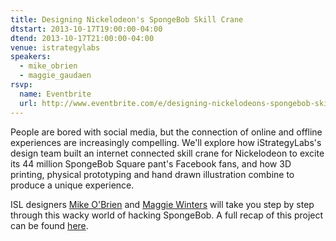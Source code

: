 ```yaml
---
title: Designing Nickelodeon's SpongeBob Skill Crane
dtstart: 2013-10-17T19:00:00-04:00
dtend: 2013-10-17T21:00:00-04:00
venue: istrategylabs
speakers:
  - mike_obrien
  - maggie_gaudaen
rsvp:
  name: Eventbrite
  url: http://www.eventbrite.com/e/designing-nickelodeons-spongebob-skill-crane-tickets-8612136131
---
```


People are bored with social media, but the connection of online and offline experiences are increasingly compelling. We'll explore how iStrategyLabs's design team built an internet connected skill crane for Nickelodeon to excite its 44 million SpongeBob Square pant's Facebook fans, and how 3D printing, physical prototyping and hand drawn illustration combine to produce a unique experience.

ISL designers [Mike O'Brien](https://twitter.com/redtablepress) and [Maggie Winters](https://twitter.com/moonstompmaggie) will take you step by step through this wacky world of hacking SpongeBob. A full recap of this project can be found [here](http://stories.istrategylabs.com/nick).